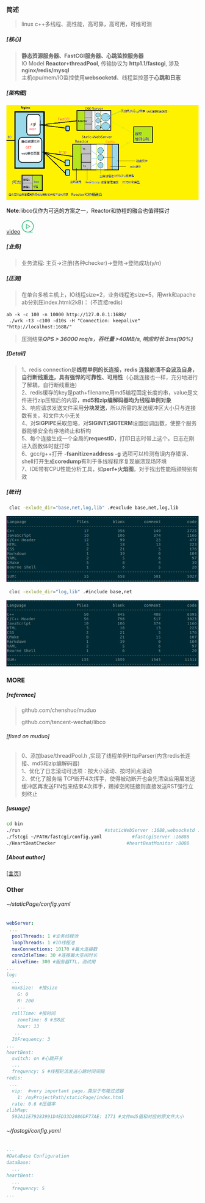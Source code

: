 ### 简述

> linux c++多线程、高性能，高可靠，高可用，可维可测
>
> 

##### [核心]

> **静态资源服务器、FastCGI服务器、心跳监控服务器**  
> IO Model **Reactor+threadPool**, 传输协议为 **http1.1/fastcgi**, 涉及 **nginx/redis/mysql**  
> 主机cpu/mem/IO监控使用**websocketd**、线程监控基于**心跳和日志**  



##### [架构图]

![arch](./staticPage/pages/images/pic/arch1.png)  



**Note**:libco仅作为可选的方案之一，Reactor和协程的融合也值得探讨

<a href="https://zlonqi.gitee.io/2020/02/11/lonky-pretty-server/">video<img src="./staticPage/pages/images/pic/video2.png" alt="video"></a>

##### [业务]

> 业务流程: 主页->注册(各种checker)->登陆->登陆成功(y/n)

##### [压测]

> 在单台多核主机上，IO线程size=2，业务线程池size=5，用wrk和apache ab分别压index.html(2kB)：
> (不连接redis)

```shell
ab -k -c 100 -n 10000 http://127.0.0.1:1688/
 ./wrk -t3 -c100 -d10s -H "Connection: keepalive" "http://localhost:1688/"
```

> 压测结果***QPS > 36000 req/s，吞吐量 >40MB/s, 响应时长 3ms(90%)***

##### [Detail]

> 1、redis connection是**线程单例的长连接，redis 连接崩溃不会波及自身，自行断线重连，具有强悍的可靠性、可用性**（心跳连接也一样，充分地进行了解耦，自行断线重连)  
> 2、redis缓存的key是path+filename用md5编程固定长度的串，value是文件进行zip压缩后的内容，**md5和zip编解码器均为线程单例对象**  
> 3、响应请求发送文件采用**分块发送**，所以所需的发送缓冲区大小只与连接数有关，和文件大小无关  
> 4、对**SIGPIPE**采取忽略，对**SIGINT\SIGTERM**设置回调函数，使整个服务器能够安全有序地终止和析构  
> 5、每个连接生成一个全局的**requestID**，打印日志时带上这个。日志在刚进入函数体时就打印  
> 6、gcc/g++打开 **-fsanitize=address -g** 选项可以检测有误内存错误、shell打开生成**coredump**有利于多线程程序复现崩溃现场环境  
> 7、IDE带有CPU性能分析工具，如**perf+火焰图**，对于找出性能瓶颈特别有效  

##### [统计]

```bash
 cloc -exlude_dir="base,net,log,lib" .#exclude base,net,log,lib
```

![cloc](./staticPage/pages/images/pic/count1.png)

```bash
 cloc -exlude_dir="log,lib" .#include base,net
```

![cloc](./staticPage/pages/images/pic/count2.png)



### MORE

##### [reference]

> github.com/chenshuo/muduo  
>
> github.com/tencent-wechat/libco

###### [fixed on muduo]

> 0、添加base/threadPool.h ,实现了线程单例HttpParser(内含redis长连接、md5和zip编解码器)  
> 1、优化了日志滚动可选项：按大小滚动、按时间点滚动  
> 2、优化了服务端 TCP断开4次挥手，使得被动断开也会先清空应用层发送缓冲区再发送FIN包来结束4次挥手，踢掉空闲链接则直接发送RST强行立刻终止  

##### [usuage]

```bash
cd bin
./run  								#staticWebServer :1688,websocketd :8000,monitor:8001
./fstcgi ~/PATH/fastcgi/config.yaml           #fastcgiServer :16888
./HeartBeatChecker 							#heartBeatMonitor :8088
```

##### [About author]

[[主页]](http://zlonqi.gitee.io/)



### Other

###### ~/staticPage/config.yaml

```yaml
webServer:
 ...
  poolThreads: 1 #业务线程池
  loopThreads: 1 #IO线程池
  maxConnections: 10170 #最大连接数
  connIdleTime: 30 #连接最大空闲时长
  aliveTime: 300 #服务器TTL，测试用
...
log:
  ...
  maxSize:	#按size
    G: 0
    M: 200
    ...
  rollTime:	#按时间
    zoneTime: 8 #东8区
    hour: 13
   ...
  IOFrequency: 3
...
heartBeat:
  switch: on #心跳开关
  ...
  frequency: 5 #线程轮流发送心跳时间间隔
redis:
 ...
  vip:	#very important page，类似于布隆过滤器
    1: /myProjectPath/staticPage/index.html
  rate: 0.6	#压缩率
zlibMap:
  592A11E79283991D4ED33D2086DF77AE: 1771 #文件md5值和对应的原文件大小
```

###### ~/fastcgi/config.yaml

```yaml
...
#DataBase Configuration
dataBase:
  ...
heartBeat:
  ...
  frequency: 5
...
```
